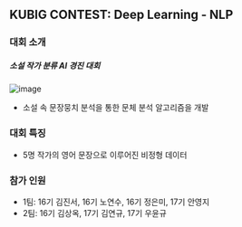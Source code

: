 ## KUBIG CONTEST: Deep Learning - NLP

### 대회 소개
##### 소설 작가 분류 AI 경진 대회
![image](https://user-images.githubusercontent.com/121701637/221734532-5182cb8b-2a59-46eb-986e-51dfe6ec746b.png)

* 소설 속 문장뭉치 분석을 통한 문체 분석 알고리즘을 개발

### 대회 특징
* 5명 작가의 영어 문장으로 이루어진 비정형 데이터 

### 참가 인원
* 1팀: 16기 김진서, 16기 노연수, 16기 정은미, 17기 안영지
* 2팀: 16기 김상옥, 17기 김연규, 17기 우윤규
